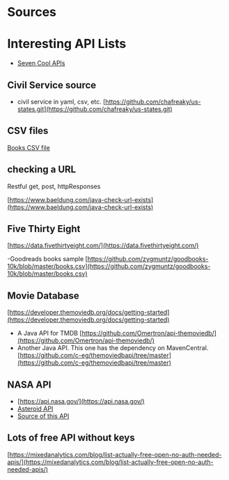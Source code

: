 # Sources

# Interesting API Lists

* [Seven Cool APIs](https://www.twilio.com/en-us/blog/cool-apis)

## Civil Service source

- civil service in yaml, csv, etc.  [https://github.com/chafreaky/us-states.git](https://github.com/chafreaky/us-states.git)

## CSV files

[Books CSV file](https://gist.github.com/jaidevd/23aef12e9bf56c618c41)

## checking a URL 
Restful get, post, httpResponses

[https://www.baeldung.com/java-check-url-exists](https://www.baeldung.com/java-check-url-exists)

## Five Thirty Eight

[https://data.fivethirtyeight.com/](https://data.fivethirtyeight.com/)

-Goodreads books sample [https://github.com/zygmuntz/goodbooks-10k/blob/master/books.csv](https://github.com/zygmuntz/goodbooks-10k/blob/master/books.csv)

## Movie Database

[https://developer.themoviedb.org/docs/getting-started](https://developer.themoviedb.org/docs/getting-started)

- A Java API for TMDB [https://github.com/Omertron/api-themoviedb/](https://github.com/Omertron/api-themoviedb/)
- Another Java API.  This one has the dependency on MavenCentral. [https://github.com/c-eg/themoviedbapi/tree/master](https://github.com/c-eg/themoviedbapi/tree/master)

## NASA API

* [https://api.nasa.gov/](https://api.nasa.gov/)
* [Asteroid API](https://data.nasa.gov/Space-Science/Asteroids-NeoWs-API/73uw-d9i8/about_data)
* [Source of this API](https://www.twilio.com/en-us/blog/java-json-with-jackson)

## Lots of free API without keys

[https://mixedanalytics.com/blog/list-actually-free-open-no-auth-needed-apis/](https://mixedanalytics.com/blog/list-actually-free-open-no-auth-needed-apis/)